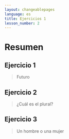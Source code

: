 ```yaml
---
layout: changeablepages
language: es
title: Ejercicios 1
lesson_number: 2
---
```


# Resumen

## Ejercicio 1
> Futuro
<div id="exerciseContainer1"></div>

## Ejercicio 2
> ¿Cuál es el plural?
<div id="exerciseContainer2"></div>

## Ejercicio 3
>Un hombre o una mujer
<div id="exerciseContainer3"></div>

<link rel="stylesheet" href="custom-styles.css">

<script src="exercise.js"></script>
<script>
    document.addEventListener('DOMContentLoaded', function() {
        const language = '{{ page.language }}'; // Obtener el idioma del front matter

        // Ejercicio 1
        generateExercise(
            'exerciseContainer1',
            'Sao namn__ nek',
            'ib',
            ['ir', 'ib', 'ip'],
            language
        );

        // Ejercicio 2
        generateExercise(
            'exerciseContainer2',
            'Astel animal__eon namnir',
            's',
            ['us', 's', 'r'],
            language
        );

        // Ejercicio 3
        generateExercise(
            'exerciseContainer3',
            'Em__ namnip ayeos namnemeon',
            'aon',
            ['aon', 'eon', 'oan', 'en'],
            language
        );
    });
</script>
